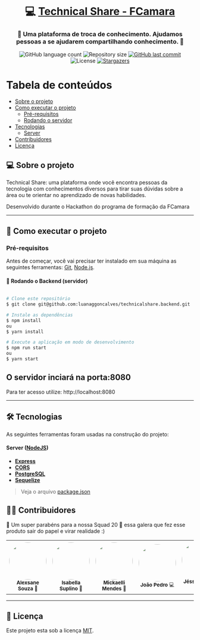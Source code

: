 <h1 align="center">
     💻 <a href="#" alt="site do ecoleta"> Technical Share - FCamara </a>
</h1>

<h3 align="center">
    🍊 Uma plataforma de troca de conhecimento. Ajudamos pessoas a se ajudarem compartilhando conhecimento. 🧡
</h3>

<p align="center">
  <img alt="GitHub language count" src="https://img.shields.io/github/languages/count/luanaggoncalves/technicalshare.backend?color=%2304D361">
  <img alt="Repository size" src="https://img.shields.io/github/repo-size/luanaggoncalves/technicalshare.backend">  
  <a href="https://github.com/luanaggoncalves/technicalshare.backend/commits/master">
    <img alt="GitHub last commit" src="https://img.shields.io/github/last-commit/luanaggoncalves/technicalshare.backend">
  </a>
   <img alt="License" src="https://img.shields.io/badge/license-MIT-brightgreen">
   <a href="https://github.com/luanaggoncalves/technicalshare.backend/stargazers">
    <img alt="Stargazers" src="https://img.shields.io/github/stars/luanaggoncalves/technicalshare.backend?style=social">
  </a>
</p>

# Tabela de conteúdos

<!--ts-->

- [Sobre o projeto](#-sobre-o-projeto)
- [Como executar o projeto](#-como-executar-o-projeto)
  - [Pré-requisitos](#pré-requisitos)
  - [Rodando o servidor](#user-content--rodando-o-backend-servidor)
- [Tecnologias](#-tecnologias)
  - [Server](#user-content-server--nodejs----typescript)
- [Contribuidores](#-contribuidores)
- [Licença](#user-content--licença)
<!--te-->

## 💻 Sobre o projeto

Technical Share: uma plataforma onde
você encontra pessoas da tecnologia com conhecimentos diversos para tirar
suas dúvidas sobre a área ou te orientar no aprendizado de novas habilidades.

Desenvolvido durante o Hackathon do programa de formação da FCamara

---

## 🚀 Como executar o projeto

### Pré-requisitos

Antes de começar, você vai precisar ter instalado em sua máquina as seguintes ferramentas:
[Git](https://git-scm.com), [Node.js](https://nodejs.org/en/).

#### 🎲 Rodando o Backend (servidor)

```bash

# Clone este repositório
$ git clone git@github.com:luanaggoncalves/technicalshare.backend.git

# Instale as dependências
$ npm install
ou
$ yarn install

# Execute a aplicação em modo de desenvolvimento
$ npm run start
ou
$ yarn start

```

## O servidor inciará na porta:8080

Para ter acesso utilize: http://localhost:8080

---

## 🛠 Tecnologias

As seguintes ferramentas foram usadas na construção do projeto:

#### [](https://github.com/tgmarinho/Ecoleta#server-nodejs--typescript)**Server** ([NodeJS](https://nodejs.org/en/))

- **[Express](https://expressjs.com/)**
- **[CORS](https://expressjs.com/en/resources/middleware/cors.html)**
- **[PostgreSQL](https://www.postgresql.org/)**
- **[Sequelize](https://sequelize.org/)**

> Veja o arquivo [package.json](https://github.com/luanaggoncalves/technicalshare.backend/blob/master/server/package.json)

## 👨‍💻 Contribuidores

🧡 Um super parabéns para a nossa Squad 20 👏 essa galera que fez esse produto sair do papel e virar realidade :)

<table>
  <tr>
    <td align="center"><img style="border-radius: 50%;" src="#" width="100px;" alt=""/><br />
      <sub><b>Alexsane Souza</b> 🎨 </sub>
    </td>
    <td align="center"><img style="border-radius: 50%;" src="#" width="100px;" alt=""/><br />
      <sub><b>Isabella Suplino</b> 🎨 </sub>
    </td>
    <td align="center"><img style="border-radius: 50%;" src="#" width="100px;" alt=""/><br />
      <sub><b>Mickaelli Mendes</b> 🎨 </sub>
    </td>
    <td align="center"><img style="border-radius: 50%;" src="#" width="100px;" alt=""/><br />
      <sub><b>João Pedro</b> 💻</sub>
    </td>
    <td align="center"><img style="border-radius: 50%;" src="#" width="100px;" alt=""/><br />
      <sub><b>Jéssica Motta</b> 💻</sub>
    </td>
    <td align="center"><img style="border-radius: 50%;" src="#" width="100px;" alt=""/><br />
      <sub><b>Luana Gomes</b> 💻</sub>
    </td>
    <td align="center"><img style="border-radius: 50%;" src="#" width="100px;" alt=""/><br />
      <sub><b>Leverson Alves</b> 💻</sub>
    </td>

  </tr>
</table>

---

## 📝 Licença

Este projeto esta sob a licença [MIT](./LICENSE).
